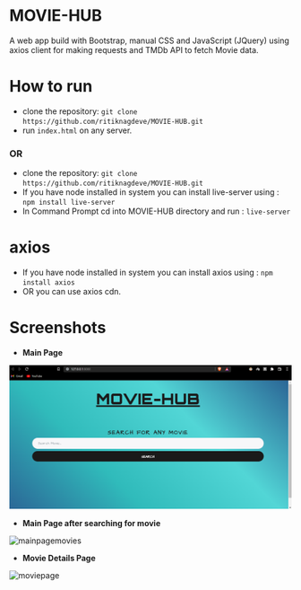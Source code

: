 # MOVIE-HUB
A web app build with Bootstrap, manual CSS and JavaScript (JQuery) using axios client for making requests and TMDb API to fetch Movie data.
# How to run
+ clone the repository: ```git clone https://github.com/ritiknagdeve/MOVIE-HUB.git```
+ run ```index.html``` on any server.
###                              OR
+ clone the repository: ```git clone https://github.com/ritiknagdeve/MOVIE-HUB.git```
+ If you have node installed in system you can install live-server  using : ```npm install live-server```
+ In Command Prompt cd into MOVIE-HUB directory and run : ```live-server```
# axios
+ If you have node installed in system you can install axios  using : ```npm install axios```
+ OR you can use axios cdn.
# Screenshots
+ **Main Page**
<img width="952" alt="mainpage" src="mainpage.PNG">

+ **Main Page after searching for movie** 
<img width="952" alt="mainpagemovies" src="https://user-images.githubusercontent.com/67960782/87724181-9ed76100-c7d8-11ea-8f3e-ff36f7e1d5a3.PNG">

+ **Movie Details Page**
<img width="952" alt="moviepage" src="https://user-images.githubusercontent.com/67960782/87724200-a565d880-c7d8-11ea-9381-1e268bfef246.PNG">
